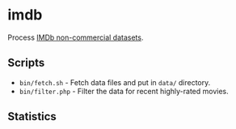 # imdb
Process [IMDb non-commercial datasets](https://developer.imdb.com/non-commercial-datasets/).

## Scripts
* `bin/fetch.sh` - Fetch data files and put in `data/` directory.
* `bin/filter.php` - Filter the data for recent highly-rated movies.

## Statistics
